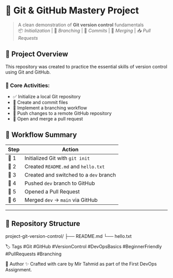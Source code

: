 # 🌿 Git & GitHub Mastery Project

> A clean demonstration of **Git version control** fundamentals  
> 📦 *Initialization* | 🌿 *Branching* | 🔄 *Commits* | 🔀 *Merging* | 📥 *Pull Requests*


## 📝 Project Overview

This repository was created to practice the essential skills of version control using Git and GitHub.

### 🔧 Core Activities:
- ✅ Initialize a local Git repository
- 📄 Create and commit files
- 🌳 Implement a branching workflow
- 🚀 Push changes to a remote GitHub repository
- 🔀 Open and merge a pull request


## 🧭 Workflow Summary

| Step | Action |
|------|--------|
| 🔹 1 | Initialized Git with `git init` |
| 🔹 2 | Created `README.md` and `hello.txt` |
| 🔹 3 | Created and switched to a `dev` branch |
| 🔹 4 | Pushed `dev` branch to GitHub |
| 🔹 5 | Opened a Pull Request |
| 🔹 6 | Merged `dev` → `main` via GitHub |

---

## 📂 Repository Structure

project-git-version-control/
├── README.md
└── hello.txt

🏷️ Tags
#Git #GitHub #VersionControl #DevOpsBasics #BeginnerFriendly #PullRequests #Branching

🙌 Author
✨ Crafted with care by Mir Tahmid as part of the First DevOps Assignment.

